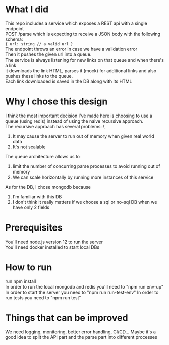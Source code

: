 # What I did
This repo includes a service which exposes a REST api with a single endpoint \
POST /parse which is expecting to receive a JSON body with the following schema: \
`{
    url: string // a valid url
}` \
The endpoint throws an error in case we have a validation error \
Then it pushes the given url into a queue. \
The service is always listening for new links on that queue and when there's a link \
it downloads the link HTML, parses it (mock) for additional links and also pushes these links to the queue. \
Each link downloaded is saved in the DB along with its HTML

# Why I chose this design
I think the most important decision I've made here is choosing to use a queue (using redis) instead of using the naive recursive approach. \
The recursive approach has several problems: \
1. It may cause the server to run out of memory when given real world data
2. It's not scalable 

The queue architecture allows us to
1. limit the number of concurring parse processes to avoid running out of memory
2. We can scale horizontally by running more instances of this service

As for the DB, I chose mongodb because
1. I'm familiar with this DB
2. I don't think it really matters if we choose a sql or no-sql DB when we have only 2 fields

# Prerequisites
You'll need node.js version 12 to run the server \
You'll need docker installed to start local DBs

# How to run
run npm install \
In order to run the local mongodb and redis you'll need to "npm run env-up" \
In order to start the server you need to "npm run run-test-env"
In order to run tests you need to "npm run test"

# Things that can be improved
We need logging, monitoring, better error handling, CI/CD...
Maybe it's a good idea to split the API part and the parse part into different processes
